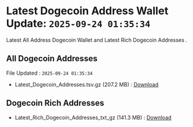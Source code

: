# Latest Dogecoin Address Wallet Update: `2025-09-24 01:35:34`

Latest All Address Dogecoin Wallet and Latest Rich Dogecoin Addresses .

## All Dogecoin Addresses

File Updated : `2025-09-24 01:35:34`

- Latest_Dogecoin_Addresses.tsv.gz (207.2 MB) : [Download](https://github.com/Pymmdrza/Rich-Address-Wallet/releases/tag/Dogecoin)

## Dogecoin Rich Addresses

- Latest_Rich_Dogecoin_Addresses_txt_gz (141.3 MB) : [Download](https://github.com/Pymmdrza/Rich-Address-Wallet/releases/tag/Dogecoin)
